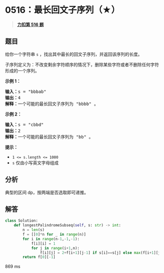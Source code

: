 # 0516：最长回文子序列（★）


> <u>**[力扣第 516 题](https://leetcode.cn/problems/longest-palindromic-subsequence/)**</u>

## 题目

<p>给你一个字符串 <code>s</code> ，找出其中最长的回文子序列，并返回该序列的长度。</p>

<p>子序列定义为：不改变剩余字符顺序的情况下，删除某些字符或者不删除任何字符形成的一个序列。</p>



<p><strong>示例 1：</strong></p>

<pre>
<strong>输入：</strong>s = "bbbab"
<strong>输出：</strong>4
<strong>解释：</strong>一个可能的最长回文子序列为 "bbbb" 。
</pre>

<p><strong>示例 2：</strong></p>

<pre>
<strong>输入：</strong>s = "cbbd"
<strong>输出：</strong>2
<strong>解释：</strong>一个可能的最长回文子序列为 "bb" 。
</pre>



<p><strong>提示：</strong></p>

<ul>
<li><code>1 <= s.length <= 1000</code></li>
<li><code>s</code> 仅由小写英文字母组成</li>
</ul>


## 分析

典型的区间 dp，按两端是否选取即可递推。

## 解答

```python
class Solution:
    def longestPalindromeSubseq(self, s: str) -> int:
        n = len(s)
        f = [[0]*n for _ in range(n)]
        for i in range(n-1,-1,-1):
            f[i][i] = 1
            for j in range(i+1,n):
                f[i][j] = 2+f[i+1][j-1] if s[i]==s[j] else max(f[i+1][j],f[i][j-1])
        return f[0][-1]
```
869 ms

